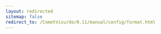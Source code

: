 ```yaml
---
layout: redirected
sitemap: false
redirect_to: /CometVisu/de/0.11/manual/config/format.html
---
```


